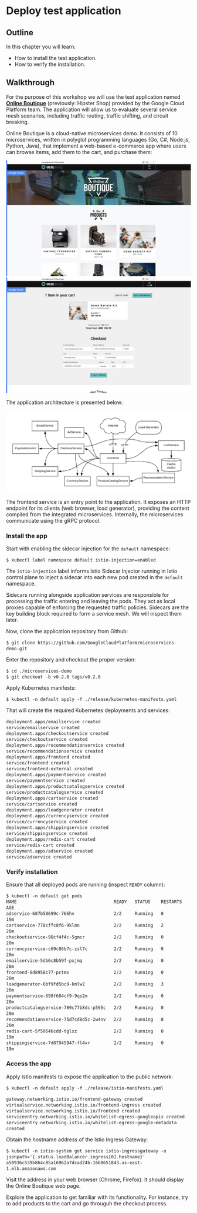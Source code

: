 # Deploy test application

## Outline

In this chapter you will learn:

* How to install the test application.
* How to verify the installation.

## Walkthrough

For the purpose of this workshop we will use the test application named
[**Online Boutique**](https://github.com/GoogleCloudPlatform/microservices-demo) (previously: Hipster
Shop) provided by the Google Cloud Platform team. The application will allow us to evaluate several
service mesh scenarios, including traffic routing, traffic shifting, and circuit breaking.

Online Boutique is a cloud-native microservices demo. It consists of 10 microservices, written in
polyglot programming languages (Go, C#, Node.js, Python, Java), that implement a web-based
e-commerce app where users can browse items, add them to the cart, and purchase them:

![](/assets/images/test-app-screenshot-1.png)
![](/assets/images/test-app-screenshot-2.png)

The application architecture is presented below:

![](/assets/images/test-app-architecture.png)

The frontend service is an entry point to the application. It exposes an HTTP endpoint for its
clients (web browser, load generator), providing the content compiled from the integrated
microservices. Internally, the microservices communicate using the gRPC protocol.

### Install the app

Start with enabling the sidecar injection for the `default` namespace:

```
$ kubectl label namespace default istio-injection=enabled
```

The `istio-injection` label informs Istio Sidecar Injector running in Istio control plane to inject
a sidecar into each new pod created in the `default` namespace.

Sidecars running alongside application services are responsible for processing the traffic entering
and leaving the pods. They act as local proxies capable of enforcing the requested traffic policies.
Sidecars are the key building block required to form a service mesh. We will inspect them later.

Now, clone the application repository from Github:

```
$ git clone https://github.com/GoogleCloudPlatform/microservices-demo.git
```

Enter the repository and checkout the proper version:

```
$ cd ./microservices-demo
$ git checkout -b v0.2.0 tags/v0.2.0
```

Apply Kubernetes manifests:

```
$ kubectl -n default apply -f ./release/kubernetes-manifests.yaml
```

That will create the required Kubernetes deployments and services:

```
deployment.apps/emailservice created
service/emailservice created
deployment.apps/checkoutservice created
service/checkoutservice created
deployment.apps/recommendationservice created
service/recommendationservice created
deployment.apps/frontend created
service/frontend created
service/frontend-external created
deployment.apps/paymentservice created
service/paymentservice created
deployment.apps/productcatalogservice created
service/productcatalogservice created
deployment.apps/cartservice created
service/cartservice created
deployment.apps/loadgenerator created
deployment.apps/currencyservice created
service/currencyservice created
deployment.apps/shippingservice created
service/shippingservice created
deployment.apps/redis-cart created
service/redis-cart created
deployment.apps/adservice created
service/adservice created
```

### Verify installation

Ensure that all deployed pods are running (inspect `READY` column):

```
$ kubectl -n default get pods
NAME                                     READY   STATUS    RESTARTS   AGE
adservice-687b58699c-766hv               2/2     Running   0          19m
cartservice-778cffc8f6-9klmn             2/2     Running   2          20m
checkoutservice-98cf4f4c-5gmcr           2/2     Running   0          20m
currencyservice-c69c86b7c-zsl7c          2/2     Running   0          20m
emailservice-5db6c8b59f-pxjmq            2/2     Running   0          20m
frontend-8d8958c77-pctms                 2/2     Running   0          20m
loadgenerator-6bf9fd5bc9-kmlw2           2/2     Running   3          20m
paymentservice-698f684cf9-9qs2m          2/2     Running   0          20m
productcatalogservice-789c77b8dc-p595c   2/2     Running   0          20m
recommendationservice-75d7cd8d5c-2w4nv   2/2     Running   0          20m
redis-cart-5f59546cdd-tglxz              2/2     Running   0          19m
shippingservice-7d87945947-fl4xr         2/2     Running   0          19m
```

### Access the app

Apply Istio manifests to expose the application to the public network:

```
$ kubectl -n default apply -f ./release/istio-manifests.yaml
```

```
gateway.networking.istio.io/frontend-gateway created
virtualservice.networking.istio.io/frontend-ingress created
virtualservice.networking.istio.io/frontend created
serviceentry.networking.istio.io/whitelist-egress-googleapis created
serviceentry.networking.istio.io/whitelist-egress-google-metadata created
```

Obtain the hostname address of the Istio Ingress Gateway:

```
$ kubectl -n istio-system get service istio-ingressgateway -o jsonpath='{.status.loadBalancer.ingress[0].hostname}'
a50936c539b864c85a16962a7dcad24b-1660651843.us-east-1.elb.amazonaws.com
```

Visit the address in your web browser (Chrome, Firefox). It should display the Online Boutique
web page.

Explore the application to get familiar with its functionality. For instance, try to add products to
the cart and go througuh the checkout process.
